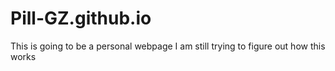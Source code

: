 # Pill-GZ.github.io
This is going to be a personal webpage
I am still trying to figure out how this works
